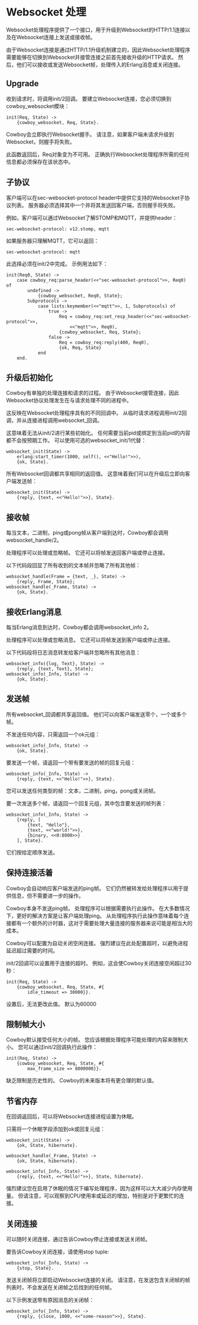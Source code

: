 # Websocket 处理

Websocket处理程序提供了一个接口，用于升级到Websocket的HTTP/1.1连接以及在Websocket连接上发送或接收帧。

由于Websocket连接是通过HTTP/1.1升级机制建立的，因此Websocket处理程序需要能够在切换到Websocket并接管连接之前首先接收升级的HTTP请求。 然后，他们可以接收或发送Websocket帧，处理传入的Erlang消息或关闭连接。

## Upgrade

收到请求时，将调用init/2回调。 要建立Websocket连接，您必须切换到cowboy_websocket模块：
```
init(Req, State) ->
    {cowboy_websocket, Req, State}.
```

Cowboy会立即执行Websocket握手。 请注意，如果客户端未请求升级到Websocket，则握手将失败。

此函数返回后，Req对象变为不可用。 正确执行Websocket处理程序所需的任何信息都必须保存在该状态中。

## 子协议

客户端可以在sec-websocket-protocol header中提供它支持的Websocket子协议列表。 服务器必须选择其中一个并将其发送回客户端，否则握手将失败。

例如，客户端可以通过Websocket了解STOMP和MQTT，并提供header：

```
sec-websocket-protocol: v12.stomp, mqtt
```
如果服务器只理解MQTT，它可以返回：
```
sec-websocket-protocol: mqtt
```
此选择必须在init/2中完成。 示例用法如下：
```
init(Req0, State) ->
    case cowboy_req:parse_header(<<"sec-websocket-protocol">>, Req0) of
        undefined ->
            {cowboy_websocket, Req0, State};
        Subprotocols ->
            case lists:keymember(<<"mqtt">>, 1, Subprotocols) of
                true ->
                    Req = cowboy_req:set_resp_header(<<"sec-websocket-protocol">>,
                        <<"mqtt">>, Req0),
                    {cowboy_websocket, Req, State};
                false ->
                    Req = cowboy_req:reply(400, Req0),
                    {ok, Req, State}
            end
    end.
```

## 升级后初始化

Cowboy有单独的处理连接和请求的过程。 由于Websocket接管连接，因此Websocket协议处理发生在与请求处理不同的进程中。

这反映在Websocket处理程序具有的不同回调中。 从临时请求进程调用init/2回调，并从连接进程调用websocket_回调。

这意味着无法从init/2进行某些初始化。 任何需要当前pid或绑定到当前pid的内容都不会按预期工作。 可以使用可选的websocket_init/1代替：
```
websocket_init(State) ->
    erlang:start_timer(1000, self(), <<"Hello!">>),
    {ok, State}.
```
所有Websocket回调都共享相同的返回值。 这意味着我们可以在升级后立即向客户端发送帧：
```
websocket_init(State) ->
    {reply, {text, <<"Hello!">>}, State}.
```

## 接收帧

每当文本，二进制，ping或pong帧从客户端到达时，Cowboy都会调用websocket_handle/2。

处理程序可以处理或忽略帧。 它还可以将帧发送回客户端或停止连接。

以下代码段回显了所有收到的文本帧并忽略了所有其他帧：
```
websocket_handle(Frame = {text, _}, State) ->
    {reply, Frame, State};
websocket_handle(_Frame, State) ->
    {ok, State}.
```

## 接收Erlang消息

每当Erlang消息到达时，Cowboy都会调用websocket_info 2。

处理程序可以处理或忽略消息。 它还可以将帧发送到客户端或停止连接。

以下代码段将日志消息转发给客户端并忽略所有其他消息：
```
websocket_info({log, Text}, State) ->
    {reply, {text, Text}, State};
websocket_info(_Info, State) ->
    {ok, State}.
```

## 发送帧

所有websocket_回调都共享返回值。 他们可以向客户端发送零个，一个或多个帧。

不发送任何内容，只需返回一个ok元组：
```
websocket_info(_Info, State) ->
    {ok, State}.
```

要发送一个帧，请返回一个带有要发送的帧的回复元组：
```
websocket_info(_Info, State) ->
    {reply, {text, <<"Hello!">>}, State}.
```

您可以发送任何类型的帧：文本，二进制，ping，pong或关闭帧。

要一次发送多个帧，请返回一个回复元组，其中包含要发送的帧列表：
```
websocket_info(_Info, State) ->
    {reply, [
        {text, "Hello"},
        {text, <<"world!">>},
        {binary, <<0:8000>>}
    ], State}.
```
它们按给定顺序发送。

## 保持连接活着

Cowboy会自动响应客户端发送的ping帧。 它们仍然被转发给处理程序以用于提供信息，但不需要进一步的操作。

Cowboy本身不发送ping帧。 处理程序可以根据需要执行此操作。 在大多数情况下，更好的解决方案是让客户端处理ping。 从处理程序执行此操作意味着每个连接都有一个额外的计时器，这对于需要处理大量连接的服务器来说可能是相当大的成本。

Cowboy可以配置为自动关闭空闲连接。 强烈建议在此处配置超时，以避免进程延迟超过需要的时间。

init/2回调可以设置用于连接的超时。 例如，这会使Cowboy关闭连接空闲超过30秒：
```
init(Req, State) ->
    {cowboy_websocket, Req, State, #{
        idle_timeout => 30000}}.
```
设置后，无法更改此值。 默认为60000

## 限制帧大小

Cowboy默认接受任何大小的帧。 您应该根据处理程序可能处理的内容来限制大小。 您可以通过init/2回调执行此操作：
```
init(Req, State) ->
    {cowboy_websocket, Req, State, #{
        max_frame_size => 8000000}}.
```
缺乏限制是历史性的。 Cowboy的未来版本将有更合理的默认值。

## 节省内存

在回调返回后，可以将Websocket连接进程设置为休眠。

只需将一个休眠字段添加到ok或回复元组：

```
websocket_init(State) ->
    {ok, State, hibernate}.

websocket_handle(_Frame, State) ->
    {ok, State, hibernate}.

websocket_info(_Info, State) ->
    {reply, {text, <<"Hello!">>}, State, hibernate}.
```
强烈建议您在启用了休眠的情况下编写处理程序，因为这样可以大大减少内存使用量。 但请注意，可以观察到CPU使用率或延迟的增加，特别是对于更繁忙的连接。

## 关闭连接

可以随时关闭连接，通过告诉Cowboy停止连接或发送关闭帧。

要告诉Cowboy关闭连接，请使用stop tuple:
```
websocket_info(_Info, State) ->
    {stop, State}.
```

发送关闭帧将立即启动Websocket连接的关闭。 请注意，在发送包含关闭帧的帧列表时，不会发送在关闭帧之后找到的任何帧。

以下示例发送带有原因消息的关闭帧：
```
websocket_info(_Info, State) ->
    {reply, {close, 1000, <<"some-reason">>}, State}.
```